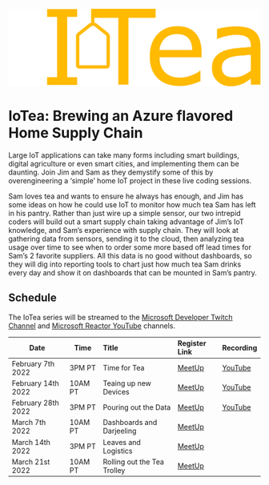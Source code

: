 ![Internet of Tea Icon](../../img/iot/iotea/iotea-title.svg)

# IoTea: Brewing an Azure flavored Home Supply Chain

Large IoT applications can take many forms including smart buildings, digital agriculture or even smart cities, and implementing them can be daunting. Join Jim and Sam as they demystify some of this by overengineering a ‘simple’ home IoT project in these live coding sessions.

Sam loves tea and wants to ensure he always has enough, and Jim has some ideas on how he could use IoT to monitor how much tea Sam has left in his pantry. Rather than just wire up a simple sensor, our two intrepid coders will build out a smart supply chain taking advantage of Jim’s IoT knowledge, and Sam’s experience with supply chain. They will look at gathering data from sensors, sending it to the cloud, then analyzing tea usage over time to see when to order some more based off lead times for Sam’s 2 favorite suppliers. All this data is no good without dashboards, so they will dig into reporting tools to chart just how much tea Sam drinks every day and show it on dashboards that can be mounted in Sam’s pantry.

## Schedule

The IoTea series will be streamed to the [Microsoft Developer Twitch Channel](https://twitch.tv/MicrosoftDeveloper) and [Microsoft Reactor YouTube](https://www.youtube.com/channel/UCkm6luGCS3hD25jcEhvRMIA) channels.

| Date | Time | Title |  Register Link | Recording |
| ---  | --- | :---   | :--- | :--- |
| February 7th 2022 | 3PM PT | Time for Tea               |  [MeetUp](https://www.meetup.com/Microsoft-Reactor-Redmond/events/283202708/)      | [YouTube](https://youtu.be/8QWI7qkuFBM) |
| February 14th 2022 | 10AM PT | Teaing up new Devices  | [MeetUp](https://www.meetup.com/Microsoft-Reactor-Redmond/events/283202791/)        | [YouTube](https://youtu.be/j7Kixa8Wy9c) |
| February 28th 2022 | 3PM PT | Pouring out the Data          | [MeetUp](https://www.meetup.com/Microsoft-Reactor-Redmond/events/283202808/)        | [YouTube](https://youtu.be/Ir8pKmobLVY) |
| March 7th 2022 | 10AM PT | Dashboards and Darjeeling              | [MeetUp](https://www.meetup.com/Microsoft-Reactor-Redmond/events/283202824/)        | |
| March 14th 2022 | 3PM PT | Leaves and Logistics                | [MeetUp](https://www.meetup.com/Microsoft-Reactor-Redmond/events/283203111/)        | |
| March 21st 2022 | 10AM PT | Rolling out the Tea Trolley               | [MeetUp](https://www.meetup.com/Microsoft-Reactor-Redmond/events/283203230/)        | |
